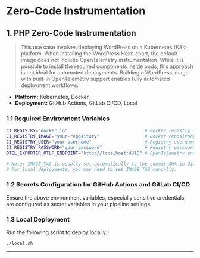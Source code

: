 # Zero-Code Instrumentation

## 1. PHP Zero-Code Instrumentation

> This use case involves deploying WordPress on a Kubernetes (K8s) platform. When installing the WordPress Helm chart, the default image does not include OpenTelemetry instrumentation. While it is possible to install the required components inside pods, this approach is not ideal for automated deployments. Building a WordPress image with built-in OpenTelemetry support enables fully automated deployment workflows.

* **Platform:** Kubernetes, Docker
* **Deployment:** GitHub Actions, GitLab CI/CD, Local


### 1.1 Required Environment Variables

```bash
CI_REGISTRY="docker.io"                             # Docker registry domain
CI_REGISTRY_IMAGE="your-repository"                 # Docker repository name
CI_REGISTRY_USER="your-username"                    # Registry username
CI_REGISTRY_PASSWORD="your-password"                # Registry password
OTEL_EXPORTER_OTLP_ENDPOINT="http://localhost:4318" # OpenTelemetry endpoint URL

# Note: IMAGE_TAG is usually set automatically to the commit SHA in GitHub and GitLab pipelines.
# For local deployments, you may need to set IMAGE_TAG manually.
```


### 1.2 Secrets Configuration for GitHub Actions and GitLab CI/CD

Ensure the above environment variables, especially sensitive credentials, are configured as secret variables in your pipeline settings.


### 1.3 Local Deployment

Run the following script to deploy locally:

```bash
./local.sh
```

---